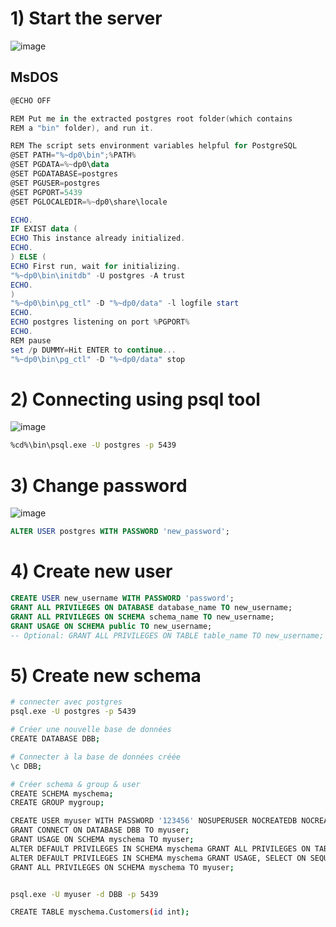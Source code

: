 # 1) Start the server

![image](https://github.com/boubkhaled/postgre-portable-scripts/assets/18572114/3bfc25bf-46ae-454a-ade3-8ce87676a0fa)

## MsDOS
```powershell
@ECHO OFF

REM Put me in the extracted postgres root folder(which contains 
REM a "bin" folder), and run it.

REM The script sets environment variables helpful for PostgreSQL
@SET PATH="%~dp0\bin";%PATH%
@SET PGDATA=%~dp0\data
@SET PGDATABASE=postgres
@SET PGUSER=postgres
@SET PGPORT=5439
@SET PGLOCALEDIR=%~dp0\share\locale

ECHO.
IF EXIST data (
ECHO This instance already initialized.
ECHO.
) ELSE (
ECHO First run, wait for initializing.
"%~dp0\bin\initdb" -U postgres -A trust
ECHO.
)
"%~dp0\bin\pg_ctl" -D "%~dp0/data" -l logfile start
ECHO.
ECHO postgres listening on port %PGPORT%
ECHO.
REM pause
set /p DUMMY=Hit ENTER to continue...
"%~dp0\bin\pg_ctl" -D "%~dp0/data" stop
```

# 2) Connecting using psql tool
![image](https://github.com/boubkhaled/postgre-portable-scripts/assets/18572114/a3bb42c5-0cdf-44c8-964a-11703303af2c)

```bash
%cd%\bin\psql.exe -U postgres -p 5439
```

# 3) Change password
![image](https://github.com/boubkhaled/postgre-portable-scripts/assets/18572114/1d30093b-0be2-4d2c-b18f-95322635169e)

```sql
ALTER USER postgres WITH PASSWORD 'new_password';
```

# 4) Create new user
```sql
CREATE USER new_username WITH PASSWORD 'password';
GRANT ALL PRIVILEGES ON DATABASE database_name TO new_username;
GRANT ALL PRIVILEGES ON SCHEMA schema_name TO new_username;
GRANT USAGE ON SCHEMA public TO new_username;
-- Optional: GRANT ALL PRIVILEGES ON TABLE table_name TO new_username;
```

# 5) Create new schema
```bash
# connecter avec postgres
psql.exe -U postgres -p 5439

# Créer une nouvelle base de données
CREATE DATABASE DBB;

# Connecter à la base de données créée
\c DBB;

# Créer schema & group & user
CREATE SCHEMA myschema;
CREATE GROUP mygroup;

CREATE USER myuser WITH PASSWORD '123456' NOSUPERUSER NOCREATEDB NOCREATEROLE;
GRANT CONNECT ON DATABASE DBB TO myuser;
GRANT USAGE ON SCHEMA myschema TO myuser;
ALTER DEFAULT PRIVILEGES IN SCHEMA myschema GRANT ALL PRIVILEGES ON TABLES TO myuser;
ALTER DEFAULT PRIVILEGES IN SCHEMA myschema GRANT USAGE, SELECT ON SEQUENCES TO myuser;
GRANT ALL PRIVILEGES ON SCHEMA myschema TO myuser;


psql.exe -U myuser -d DBB -p 5439

CREATE TABLE myschema.Customers(id int);
```
